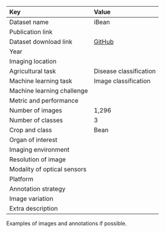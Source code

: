 
| Key                         | Value                                              |
|:----------------------------|:---------------------------------------------------|
| Dataset name                | iBean                                              |
| Publication link            |                                                    |
| Dataset download link       | [GitHub](https://github.com/AI-Lab-Makerere/ibean) |
| Year                        |                                                    |
| Imaging location            |                                                    |
| Agricultural task           | Disease classification                             |
| Machine learning task       | Image classification                               |
| Machine learning challenge  |                                                    |
| Metric and performance      |                                                    |
| Number of images            | 1,296                                              |
| Number of classes           | 3                                                  |
| Crop and class              | Bean                                               |
| Organ of interest           |                                                    |
| Imaging environment         |                                                    |
| Resolution of image         |                                                    |
| Modality of optical sensors |                                                    |
| Platform                    |                                                    |
| Annotation strategy         |                                                    |
| Image variation             |                                                    |
| Extra description           |                                                    |


Examples of images and annotations if possible.

